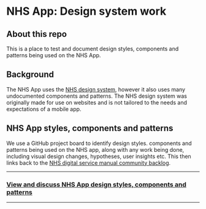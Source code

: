 # NHS App: Design system work

## About this repo

This is a place to test and document design styles, components and patterns being used on the NHS App.

## Background

The NHS App uses the [NHS design system](https://service-manual.nhs.uk/design-system), however it also uses many undocumented components and patterns. The NHS design system was originally made for use on websites and is not tailored to the needs and expectations of a mobile app. 

## NHS App styles, components and patterns

We use a GitHub project board to identify design styles. components and patterns being used on the NHS app, along with any work being done, including visual design changes, hypotheses, user insights etc. This then links back to the [NHS digital service manual community backlog](https://github.com/nhsuk/nhsuk-service-manual-community-backlog/projects/1).

---

### **[View and discuss NHS App design styles, components and patterns](https://github.com/orgs/nhsuk/projects/8/views/1)**

---

